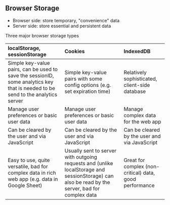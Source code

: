 ## Browser Storage

- Browser side: store temporary, "convenience" data
- Server side: store essential and persistent data

Three major browser storage types

| localStorage, sessionStorage                  | Cookies                                        | IndexedDB                                     |
|:----------------------------------------------|:-----------------------------------------------|:----------------------------------------------|
| Simple key-value pairs, can be used to save the sessionID, some analytics key that is needed to be send to the analytics server | Simple key-value pairs with some config options (e.g. set expiration time) | Relatively sophisticated, client-side database |
| Manage user preferences or basic user data    | Manage user preferences or basic user data     | Manage complex data for the web app           |
| Can be cleared by the user and via JavaScript | Can be cleared by the user and via JavaScript  | Can be cleared by the user and via JavaScript |
| Easy to use, quite versatile, bad for complex data in rich web app (e.g. data in Google Sheet) | Usually sent to server with outgoing requests and (unlike localStorage and sessionStorage) can also be read by the server, bad for complex data | Great for complex (non-critical) data, good performance |

